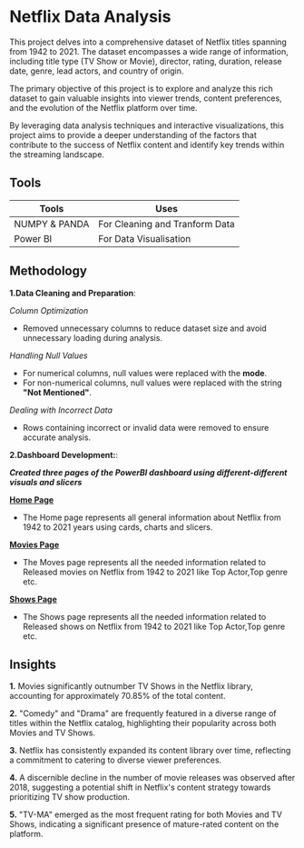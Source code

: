 # Netflix Data Analysis

This project delves into a comprehensive dataset of Netflix titles spanning from 1942 to 2021. The dataset encompasses a wide range of information, including title type (TV Show or Movie), director, rating, duration, release date, genre, lead actors, and country of origin.

The primary objective of this project is to explore and analyze this rich dataset to gain valuable insights into viewer trends, content preferences, and the evolution of the Netflix platform over time.

By leveraging data analysis techniques and interactive visualizations, this project aims to provide a deeper understanding of the factors that contribute to the success of Netflix content and identify key trends within the streaming landscape.




 





## Tools

|****Tools****|****Uses****|
|-|-|
|NUMPY & PANDA|For Cleaning and Tranform Data|
|Power BI|For Data Visualisation|

## Methodology

 ****1.Data Cleaning and Preparation****:

 *Column Optimization*
   - Removed unnecessary columns to reduce dataset size and avoid unnecessary loading during analysis.

 *Handling Null Values*
   - For numerical columns, null values were replaced with the **mode**.
   - For non-numerical columns, null values were replaced with the string **"Not Mentioned"**.

 *Dealing with Incorrect Data*
   - Rows containing incorrect or invalid data were removed to ensure accurate analysis.


 
****2.Dashboard Development:****:

***Created three pages of the PowerBI dashboard using different-different visuals and slicers***

**[Home Page](https://github.com/HarshCharola/Netflix-Data-Analysis-/blob/main/screenshots/HomePage.png)**
   - The Home page represents all general information about Netflix from 1942 to 2021 years using cards, charts and slicers.

**[Movies Page](https://github.com/HarshCharola/Netflix-Data-Analysis-/blob/main/screenshots/MoviesPage.png)**
  - The Moves page represents all the needed information related to Released movies on Netflix from 1942 to 2021 like Top Actor,Top genre etc.

**[Shows Page](https://github.com/HarshCharola/Netflix-Data-Analysis-/blob/main/screenshots/ShowsPage.png)**
  - The Shows page represents all the needed information related to Released shows on Netflix from 1942 to 2021 like Top Actor,Top genre etc.
## Insights

**1.** Movies significantly outnumber TV Shows in the Netflix library, accounting for approximately 70.85% of the total content.

**2.** "Comedy" and "Drama" are frequently featured in a diverse range of titles within the Netflix catalog, highlighting their popularity across both Movies and TV Shows.

**3.** Netflix has consistently expanded its content library over time, reflecting a commitment to catering to diverse viewer preferences.

**4.** A discernible decline in the number of movie releases was observed after 2018, suggesting a potential shift in Netflix's content strategy towards prioritizing TV show production.

**5.**  "TV-MA" emerged as the most frequent rating for both Movies and TV Shows, indicating a significant presence of mature-rated content on the platform.
